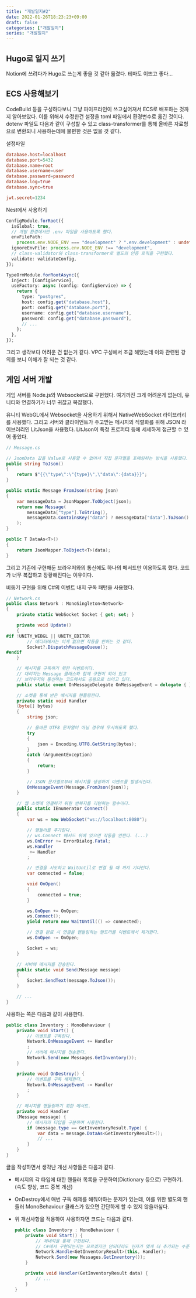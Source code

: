 ```yaml
---
title: "개발일지#2"
date: 2022-01-26T18:23:23+09:00
draft: false
categories: ["개발일지"]
series: "개발일지"
---
```


## Hugo로 일지 쓰기

Notion에 쓰려다가 Hugo로 쓰는게 좋을 것 같아 옮겼다. 테마도 이쁘고 좋다...

## ECS 사용해보기

CodeBuild 등을 구성하다보니 그냥 파이프라인이 쓰고싶어져서 ECS로 배포하는 것까지 알아보았다.
이를 위해서 수정한건 설정을 toml 파일에서 환경변수로 옮긴 것이다. dotenv 파일도 다음과 같이 구성할 수 있고 class-transformer를 통해 올바른 자료형으로 변환되니 사용하는데에 불편한 것은 없을 것 같다.

설정파일

```toml
database.host=localhost
database.port=5432
database.name=root
database.username=user
database.password=password
database.log=true
database.sync=true

jwt.secret=1234
```

Nest에서 사용하기

```typescript
ConfigModule.forRoot({
  isGlobal: true,
  // 개발 환경에서만 .env 파일을 사용하도록 했다.
  envFilePath:
    process.env.NODE_ENV === "development" ? ".env.development" : undefined,
  ignoreEnvFile: process.env.NODE_ENV !== "development",
  // class-validator와 class-transformer로 별도의 인증 로직을 구현했다.
  validate: validateConfig,
});
```

```typescript
TypeOrmModule.forRootAsync({
  inject: [ConfigService],
  useFactory: async (config: ConfigService) => {
    return {
      type: "postgres",
      host: config.get("database.host"),
      port: config.get("database.port"),
      username: config.get("database.username"),
      password: config.get("database.password"),
      // ...
    };
  },
});
```

그리고 생각보다 어려운 건 없는거 같다. VPC 구성에서 조금 해맸는데 이와 관련된 강의를 보니 이해가 잘 되는 것 같다.

## 게임 서버 개발

게임 서버를 Node.js와 Websocket으로 구현했다. 여기까진 크게 어려운게 없는데, 유니티와 연결하기가 너무 귀찮고 복잡했다.

유니티 WebGL에서 Websocket을 사용하기 위해서 NativeWebSocket 라이브러리를 사용했다.
그리고 서버와 클라이언트가 주고받는 메시지의 직렬화를 위해 JSON 라이브러리인 LitJson을 사용했다.
LitJson이 특정 프로퍼티 등에 세세하게 접근할 수 있어 좋았다.

```csharp
// Message.cs

// JsonData 값을 Value로 사용할 수 없어서 직접 문자열을 포매팅하는 방식을 사용했다.
public string ToJson()
{
    return $"{{\"type\":\"{type}\",\"data\":{data}}}";
}

public static Message FromJson(string json)
{
    var messageData = JsonMapper.ToObject(json);
    return new Message(
        messageData["type"].ToString(),
        messageData.ContainsKey("data") ? messageData["data"].ToJson() : null
    );
}

public T DataAs<T>()
{
    return JsonMapper.ToObject<T>(data);
}
```

그리고 기존에 구현해둔 브라우저와의 통신에도 하나의 메서드만 이용하도록 했다.
코드가 너무 복잡하고 장황해진다는 이유이다.

비동기 구현을 위해 C#의 이벤트 내지 구독 패턴을 사용했다.

```csharp
// Network.cs
public class Network : MonoSingleton<Network>
{
    private static WebSocket Socket { get; set; }

    private void Update()
    {
#if !UNITY_WEBGL || UNITY_EDITOR
        // 에디터에서는 이게 없으면 작동을 안하는 것 같다.
        Socket?.DispatchMessageQueue();
#endif
    }

    // 메시지를 구독하기 위한 이벤트이다.
    // 대리자는 Message 클래스와 함께 구현이 되어 있고
    // 브라우저와 통신하는 코드에서도 공용으로 쓰이고 있다.
    public static event OnMessageDelegate OnMessageEvent = delegate { };

    // 소켓을 통해 받은 메시지를 핸들링한다.
    private static void Handler
    (byte[] bytes)
    {
        string json;

        // 올바른 UTF8 문자열이 아닐 경우에 무시하도록 했다.
        try
        {
            json = Encoding.UTF8.GetString(bytes);
        }
        catch (ArgumentException)
        {
            return;
        }

        // JSON 문자열로부터 메시지를 생성하여 이벤트를 발생시킨다.
        OnMessageEvent(Message.FromJson(json));
    }

    // 웹 소켓에 연결하기 위한 반복자를 리턴하는 함수이다.
    public static IEnumerator Connect()
    {
        var ws = new WebSocket("ws://localhost:8080");

        // 핸들러를 추가한다.
        // ws.Connect 메서드 위에 있으면 작동을 안한다. (...)
        ws.OnError += ErrorDialog.Fatal;
        ws.Handler
         += Handler
        ;

        // 연결을 시도하고 WaitUntil로 연결 될 때 까지 기다린다.
        var connected = false;

        void OnOpen()
        {
            connected = true;
        }

        ws.OnOpen += OnOpen;
        ws.Connect();
        yield return new WaitUntil(() => connected);

        // 연결 완료 시 연결을 핸들링하는 핸드러를 이벤트에서 제거한다.
        ws.OnOpen -= OnOpen;

        Socket = ws;
    }

    // 서버에 메시지를 전송한다.
    public static void Send(Message message)
    {
        Socket.SendText(message.ToJson());
    }

    // ...
}
```

사용하는 쪽은 다음과 같이 사용한다.

```csharp
public class Inventory : MonoBehaviour {
    private void Start() {
        // 이벤트를 구독한다.
        Network.OnMessageEvent += Handler
        ;
        // 서버에 메시지를 전송한다.
        Network.Send(new Messages.GetInventory());
    }

    private void OnDestroy() {
        // 이벤트를 구독 해제한다.
        Network.OnMessageEvent -= Handler
        ;
    }

    // 메시지를 핸들링하기 위한 메서드.
    private void Handler
    (Message message) {
        // 메시지의 타입을 구분하여 사용한다.
        if (message.type == GetInventoryResult.Type) {
            var data = message.DataAs<GetInventoryResult>();
            // ...
        }
    }
}
```

글을 작성하면서 생각난 개선 사항들은 다음과 같다.

- 메시지의 각 타입에 대한 핸들러 목록을 구분하여(Dictionary 등으로) 구현하기. (속도 향상, 코드 중복 개선)
- OnDestroy에서 매번 구독 해제를 해줘야하는 문제가 있는데, 이를 위한 별도의 핸들러 MonoBehaviour 클래스가 있으면 간단하게 할 수 있지 않을까싶다.
- 위 개선사항을 적용하여 사용하자면 코드는 다음과 같다.

  ```csharp
  public class Inventory : MonoBehaviour {
      private void Start() {
          // 제네릭을 통해 구현된다.
          // C#에서 구현되는지는 모르겠지만 안되더라도 인자가 몇개 더 추가되는 수준이다.
          Network.Handle<GetInventoryResult>(this, Handler);
          Network.Send(new Messages.GetInventory());
      }

      private void Handler(GetInventoryResult data) {
          // ...
      }
  }
  ```
